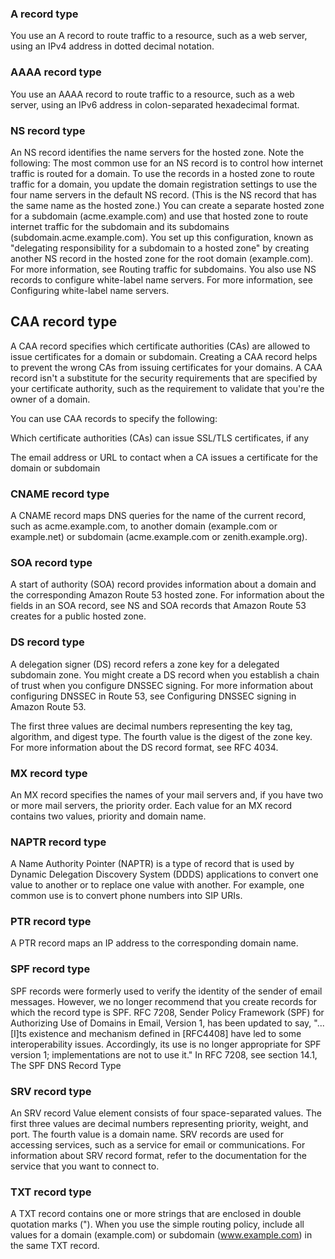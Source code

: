 ### A record type

You use an A record to route traffic to a resource, such as a web server, using an IPv4 address in dotted decimal notation.


### AAAA record type

You use an AAAA record to route traffic to a resource, such as a web server, using an IPv6 address in colon-separated hexadecimal format.


### NS record type

An NS record identifies the name servers for the hosted zone. Note the following:
The most common use for an NS record is to control how internet traffic is routed for a domain. 
To use the records in a hosted zone to route traffic for a domain, you update the domain registration settings to use 
the four name servers in the default NS record. 
(This is the NS record that has the same name as the hosted zone.)
You can create a separate hosted zone for a subdomain (acme.example.com) and use that hosted zone to route internet 
traffic for the subdomain and its subdomains (subdomain.acme.example.com). 
You set up this configuration, known as "delegating responsibility for a subdomain to a hosted zone" by creating 
another NS record in the hosted zone for the root domain (example.com). 
For more information, see Routing traffic for subdomains.
You also use NS records to configure white-label name servers. For more information, see Configuring white-label name servers.


## CAA record type

A CAA record specifies which certificate authorities (CAs) are allowed to issue certificates for a domain or subdomain. 
Creating a CAA record helps to prevent the wrong CAs from issuing certificates for your domains. 
A CAA record isn't a substitute for the security requirements that are specified by your certificate authority, 
such as the requirement to validate that you're the owner of a domain.

You can use CAA records to specify the following:

Which certificate authorities (CAs) can issue SSL/TLS certificates, if any

The email address or URL to contact when a CA issues a certificate for the domain or subdomain


### CNAME record type

A CNAME record maps DNS queries for the name of the current record, such as acme.example.com, to another domain (example.com or example.net) 
or subdomain (acme.example.com or zenith.example.org).

### SOA record type

A start of authority (SOA) record provides information about a domain and the corresponding Amazon Route 53 hosted zone. 
For information about the fields in an SOA record, see NS and SOA records that Amazon Route 53 creates for a public hosted zone.


### DS record type

A delegation signer (DS) record refers a zone key for a delegated subdomain zone. 
You might create a DS record when you establish a chain of trust when you configure DNSSEC signing. 
For more information about configuring DNSSEC in Route 53, see Configuring DNSSEC signing in Amazon Route 53.

The first three values are decimal numbers representing the key tag, algorithm, and digest type. 
The fourth value is the digest of the zone key. For more information about the DS record format, see RFC 4034.


### MX record type

An MX record specifies the names of your mail servers and, if you have two or more mail servers, the priority order. 
Each value for an MX record contains two values, priority and domain name.

### NAPTR record type

A Name Authority Pointer (NAPTR) is a type of record that is used by Dynamic Delegation Discovery System (DDDS) applications to convert one value to another or to replace one value with another. 
For example, one common use is to convert phone numbers into SIP URIs.


### PTR record type

A PTR record maps an IP address to the corresponding domain name.



### SPF record type

SPF records were formerly used to verify the identity of the sender of email messages. 
However, we no longer recommend that you create records for which the record type is SPF. 
RFC 7208, Sender Policy Framework (SPF) for Authorizing Use of Domains in Email, Version 1, 
has been updated to say, "...[I]ts existence and mechanism defined in [RFC4408] have led to some interoperability issues. 
Accordingly, its use is no longer appropriate for SPF version 1;
implementations are not to use it." In RFC 7208, see section 14.1, The SPF DNS Record Type

### SRV record type

An SRV record Value element consists of four space-separated values. The first three values are decimal numbers representing priority, 
weight, and port. The fourth value is a domain name. SRV records are used for accessing services, 
such as a service for email or communications. For information about SRV record format, 
refer to the documentation for the service that you want to connect to.

### TXT record type

A TXT record contains one or more strings that are enclosed in double quotation marks ("). 
When you use the simple routing policy, include all values for a domain (example.com) or subdomain (www.example.com) in the same TXT record.



